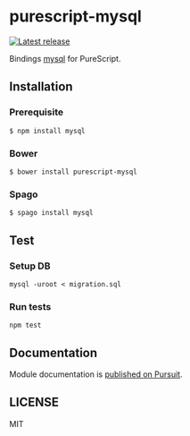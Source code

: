 # purescript-mysql

[![Latest release](http://img.shields.io/github/release/oreshinya/purescript-mysql.svg)](https://github.com/oreshinya/purescript-mysql/releases)

Bindings [mysql](https://github.com/mysqljs/mysql) for PureScript.

## Installation

### Prerequisite
```
$ npm install mysql
```

### Bower

```
$ bower install purescript-mysql
```

### Spago

```
$ spago install mysql
```

## Test

### Setup DB

```
mysql -uroot < migration.sql
```

### Run tests

```
npm test
```

## Documentation

Module documentation is [published on Pursuit](http://pursuit.purescript.org/packages/purescript-mysql).

## LICENSE

MIT
